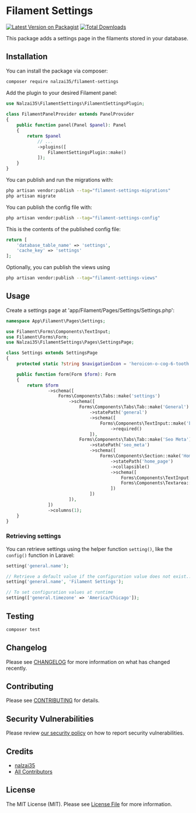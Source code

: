 # Filament Settings

[![Latest Version on Packagist](https://img.shields.io/packagist/v/nalzai35/filament-settings.svg?style=flat-square)](https://packagist.org/packages/nalzai35/filament-settings)
[![Total Downloads](https://img.shields.io/packagist/dt/nalzai35/filament-settings.svg?style=flat-square)](https://packagist.org/packages/nalzai35/filament-settings)

This package adds a settings page in the filaments stored in your database.

## Installation

You can install the package via composer:

```bash
composer require nalzai35/filament-settings
```
Add the plugin to your desired Filament panel:
```php
use Nalzai35\FilamentSettings\FilamentSettingsPlugin;
 
class FilamentPanelProvider extends PanelProvider
{
    public function panel(Panel $panel): Panel
    {
        return $panel
            // ...
            ->plugins([
                FilamentSettingsPlugin::make()
            ]);
    }
}
```

You can publish and run the migrations with:

```bash
php artisan vendor:publish --tag="filament-settings-migrations"
php artisan migrate
```

You can publish the config file with:

```bash
php artisan vendor:publish --tag="filament-settings-config"
```

This is the contents of the published config file:

```php
return [
    'database_table_name' => 'settings',
    'cache_key' => 'settings'
];
```

Optionally, you can publish the views using

```bash
php artisan vendor:publish --tag="filament-settings-views"
```

## Usage

Create a settings page at 'app/Filament/Pages/Settings/Settings.php':
```php
namespace App\Filament\Pages\Settings;

use Filament\Forms\Components\TextInput;
use Filament\Forms\Form;
use Nalzai35\FilamentSettings\Pages\SettingsPage;

class Settings extends SettingsPage
{
    protected static ?string $navigationIcon = 'heroicon-o-cog-6-tooth';

    public function form(Form $form): Form
    {
        return $form
                ->schema([
                    Forms\Components\Tabs::make('settings')
                        ->schema([
                            Forms\Components\Tabs\Tab::make('General')
                                ->statePath('general')
                                ->schema([
                                    Forms\Components\TextInput::make('brand_name')
                                        ->required()
                                ]),
                            Forms\Components\Tabs\Tab::make('Seo Meta')
                                ->statePath('seo_meta')
                                ->schema([
                                    Forms\Components\Section::make('Home Page')
                                        ->statePath('home_page')
                                        ->collapsible()
                                        ->schema([
                                            Forms\Components\TextInput::make('title'),
                                            Forms\Components\Textarea::make('description')
                                        ])
                                ])
                        ]),
                ])
                ->columns(1);
    }
}
```
### Retrieving settings
You can retrieve settings using the helper function `setting()`, like the `config()` function in Laravel:
```php
setting('general.name');

// Retrieve a default value if the configuration value does not exist...
setting('general.name', 'Filament Settings');

// To set configuration values at runtime
setting(['general.timezone' => 'America/Chicago']);
```
## Testing

```bash
composer test
```

## Changelog

Please see [CHANGELOG](CHANGELOG.md) for more information on what has changed recently.

## Contributing

Please see [CONTRIBUTING](CONTRIBUTING.md) for details.

## Security Vulnerabilities

Please review [our security policy](../../security/policy) on how to report security vulnerabilities.

## Credits

- [nalzai35](https://github.com/nalzai35)
- [All Contributors](../../contributors)

## License

The MIT License (MIT). Please see [License File](LICENSE.md) for more information.
